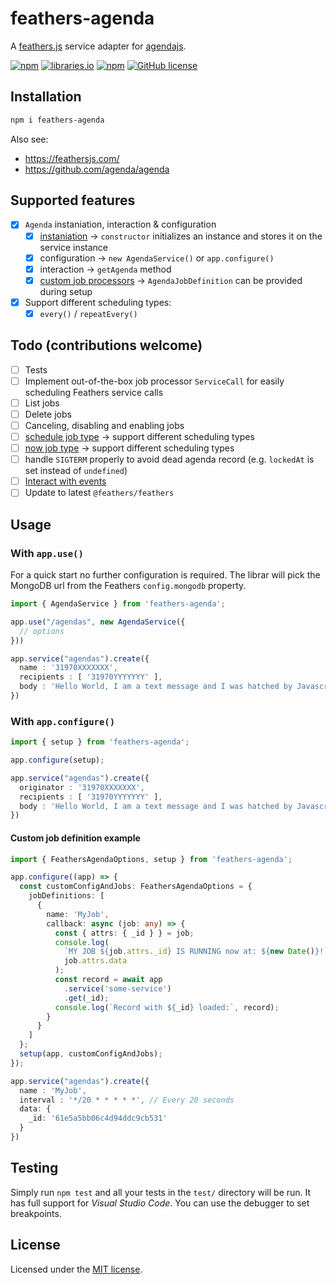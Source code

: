 # feathers-agenda

A [feathers.js](https://feathersjs.com/) service adapter for [agendajs](http://agendajs.com/).

[![npm](https://img.shields.io/npm/v/feathers-agenda)](https://www.npmjs.com/package/feathers-agenda)
[![libraries.io](https://img.shields.io/librariesio/release/npm/feathers-agenda)](https://libraries.io/npm/feathers-agenda)
[![npm](https://img.shields.io/npm/dm/feathers-agenda)](https://www.npmjs.com/package/feathers-agenda)
[![GitHub license](https://img.shields.io/github/license/bitflower/feathers-agenda)](https://github.com/bitflower/feathers-agenda/blob/master/LICENSE)

## Installation

```bash
npm i feathers-agenda
```

Also see:

- https://feathersjs.com/
- https://github.com/agenda/agenda

## Supported features

- [x] `Agenda` instaniation, interaction & configuration
  - [x] [instaniation](https://github.com/agenda/agenda#example-usage) -> `constructor` initializes an instance and stores it on the service instance
  - [x] configuration -> `new AgendaService()` or `app.configure()`
  - [x] interaction -> `getAgenda` method
  - [x] [custom job processors](https://github.com/agenda/agenda#defining-job-processors) -> `AgendaJobDefinition` can be provided during setup
- [x] Support different scheduling types:
  - [x] `every()` / `repeatEvery()`

## Todo (contributions welcome)

- [ ] Tests
- [ ] Implement out-of-the-box job processor `ServiceCall` for easily scheduling Feathers service calls
- [ ] List jobs
- [ ] Delete jobs
- [ ] Canceling, disabling and enabling jobs
- [ ] [schedule job type](https://github.com/agenda/agenda#schedulewhen-name-data) -> support different scheduling types
- [ ] [now job type](https://github.com/agenda/agenda#nowname-data) -> support different scheduling types
- [ ] handle `SIGTERM` properly to avoid dead agenda record (e.g. `lockedAt` is set instead of `undefined`)
- [ ] [Interact with events](https://github.com/agenda/agenda#agenda-events)
- [ ] Update to latest `@feathers/feathers`

## Usage

### With `app.use()`

For a quick start no further configuration is required. The librar will pick the MongoDB url from the Feathers `config.mongodb` property.

```typescript
import { AgendaService } from 'feathers-agenda';

app.use("/agendas", new AgendaService({
  // options
}))

app.service("agendas").create({
  name : '31970XXXXXXX',
  recipients : [ '31970YYYYYYY' ],
  body : 'Hello World, I am a text message and I was hatched by Javascript code!'
})

```

### With `app.configure()`

```typescript
import { setup } from 'feathers-agenda';

app.configure(setup);

app.service("agendas").create({
  originator : '31970XXXXXXX',
  recipients : [ '31970YYYYYYY' ],
  body : 'Hello World, I am a text message and I was hatched by Javascript code!'
})

```

#### Custom job definition example

```typescript
import { FeathersAgendaOptions, setup } from 'feathers-agenda';

app.configure((app) => {
  const customConfigAndJobs: FeathersAgendaOptions = {
    jobDefinitions: [
      {
        name: 'MyJob',
        callback: async (job: any) => {
          const { attrs: { _id } } = job;
          console.log(
            `MY JOB ${job.attrs._id} IS RUNNING now at: ${new Date()}!`,
            job.attrs.data
          );
          const record = await app
            .service('some-service')
            .get(_id);
          console.log(`Record with ${_id} loaded:`, record);
        }
      }
    ]
  };
  setup(app, customConfigAndJobs);
});

app.service("agendas").create({
  name : 'MyJob',
  interval : '*/20 * * * * *', // Every 20 seconds
  data: {
    _id: '61e5a5bb06c4d94ddc9cb531'
  }
})

```

## Testing

Simply run `npm test` and all your tests in the `test/` directory will be run. It has full support for *Visual Studio Code*. You can use the debugger to set breakpoints.

## License

Licensed under the [MIT license](LICENSE).
